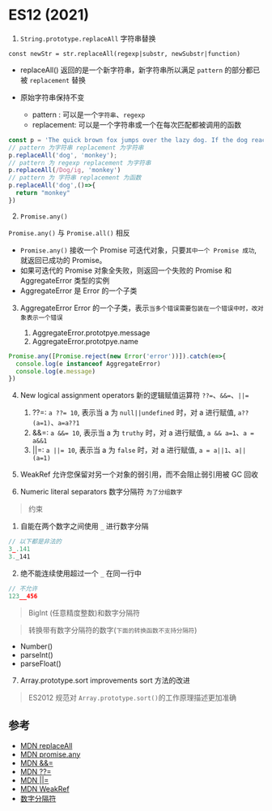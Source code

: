 # ES12 (2021) 

1. `String.prototype.replaceAll` 字符串替换

`const newStr = str.replaceAll(regexp|substr, newSubstr|function)`

* replaceAll() 返回的是一个新字符串，新字符串所以满足 `pattern` 的部分都已被 `replacement` 替换
* 原始字符串保持不变

  * pattern : 可以是一个`字符串`、`regexp`
  * replacement: 可以是一个字符串或一个在每次匹配都被调用的函数

```js
const p = 'The quick brown fox jumps over the lazy dog. If the dog reacted, was it really lazy?';
// pattern 为字符串 replacement 为字符串
p.replaceAll('dog', 'monkey');
// pattern 为 regexp replacement 为字符串
p.replaceAll(/Dog/ig, 'monkey')
// pattern 为 字符串 replacement 为函数
p.replaceAll('dog',()=>{
  return "monkey"
})
```

2. `Promise.any()`

`Promise.any()` 与 `Promise.all()` 相反

* `Promise.any()` 接收一个 Promise 可迭代对象，只要`其中一个 Promise 成功`,就返回已成功的 Promise。
* 如果可迭代的 Promise 对象全失败，则返回一个失败的 Promise 和 AggregateError 类型的实例
* AggregateError 是 Error 的一个子类

3. AggregateError Error 的一个子类，表示`当多个错误需要包装在一个错误中时，改对象表示一个错误`

   1. AggregateError.prototpye.message
   2. AggregateError.prototpye.name


```js
Promise.any([Promise.reject(new Error('error'))]).catch(e=>{
  console.log(e instanceof AggregateError)
  console.log(e.message)
})
```

4. New logical assignment operators 新的逻辑赋值运算符 `??=`、`&&=`、`||=`

   1. ??=: `a ??= 10`, 表示当 a 为 `null||undefined` 时，对 a 进行赋值, `a??(a=1)`、`a=a??1`
   2. &&=: `a &&= 10`, 表示当 a 为 `truthy` 时，对 a 进行赋值, `a && a=1`、`a = a&&1`
   3. ||=: `a ||= 10`, 表示当 a 为 `false` 时，对 a 进行赋值, `a = a||1`、`a||(a=1)`

5. WeakRef 允许您保留对另一个对象的弱引用，而不会阻止弱引用被 GC 回收

6. Numeric literal separators 数字分隔符 `为了分组数字`

> 约束

   1. 自能在两个数字之间使用 `_` 进行数字分隔

```js
// 以下都是非法的
3_.141
3._141
```
   2. 绝不能连续使用超过一个 `_` 在同一行中

```js
// 不允许
123__456
```

> BigInt (任意精度整数)和数字分隔符

> 转换带有数字分隔符的数字(`下面的转换函数不支持分隔符`)

   * Number()
   * parseInt()
   * parseFloat()

7. Array.prototype.sort improvements sort 方法的改进

> ES2012 规范对 `Array.prototype.sort()`的工作原理描述更加准确

## 参考

* [MDN replaceAll](https://developer.mozilla.org/zh-CN/docs/Web/JavaScript/Reference/Global_Objects/String/replaceAll)
* [MDN promise.any](https://developer.mozilla.org/zh-CN/docs/Web/JavaScript/Reference/Global_Objects/Promise/any)
* [MDN &&=](https://developer.mozilla.org/zh-CN/docs/Web/JavaScript/Reference/Operators/Logical_AND_assignment)
* [MDN ??=](https://developer.mozilla.org/zh-CN/docs/Web/JavaScript/Reference/Operators/Logical_nullish_assignment)
* [MDN ||=](https://developer.mozilla.org/zh-CN/docs/Web/JavaScript/Reference/Operators/Logical_OR_assignment)
* [MDN WeakRef](https://developer.mozilla.org/zh-CN/docs/Web/JavaScript/Reference/Global_Objects/WeakRef)
* [数字分隔符](https://tie.pub/2019/09/numeric-separators/)
